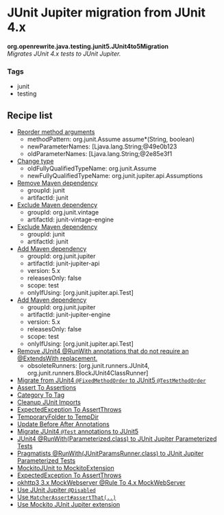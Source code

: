 # JUnit Jupiter migration from JUnit 4.x

**org.openrewrite.java.testing.junit5.JUnit4to5Migration**  
_Migrates JUnit 4.x tests to JUnit Jupiter._

### Tags

* junit
* testing

## Recipe list

* [Reorder method arguments](../../../java/reordermethodarguments.md)
  * methodPattern: org.junit.Assume assume*(String, boolean)
  * newParameterNames: [Ljava.lang.String;@49e0b123
  * oldParameterNames: [Ljava.lang.String;@2e85e3f1
* [Change type](../../../java/changetype.md)
  * oldFullyQualifiedTypeName: org.junit.Assume
  * newFullyQualifiedTypeName: org.junit.jupiter.api.Assumptions
* [Remove Maven dependency](../../../maven/removedependency.md)
  * groupId: junit
  * artifactId: junit
* [Exclude Maven dependency](../../../maven/excludedependency.md)
  * groupId: org.junit.vintage
  * artifactId: junit-vintage-engine
* [Exclude Maven dependency](../../../maven/excludedependency.md)
  * groupId: junit
  * artifactId: junit
* [Add Maven dependency](../../../maven/adddependency.md)
  * groupId: org.junit.jupiter
  * artifactId: junit-jupiter-api
  * version: 5.x
  * releasesOnly: false
  * scope: test
  * onlyIfUsing: [org.junit.jupiter.api.Test]
* [Add Maven dependency](../../../maven/adddependency.md)
  * groupId: org.junit.jupiter
  * artifactId: junit-jupiter-engine
  * version: 5.x
  * releasesOnly: false
  * scope: test
  * onlyIfUsing: [org.junit.jupiter.api.Test]
* [Remove JUnit4 @RunWith annotations that do not require an @ExtendsWith replacement.](../../../java/testing/junit5/removeobsoleterunners.md)
  * obsoleteRunners: [org.junit.runners.JUnit4, org.junit.runners.BlockJUnit4ClassRunner]
* [Migrate from JUnit4 `@FixedMethodOrder` to JUnit5 `@TestMethodOrder`](../../../java/testing/junit5/usetestmethodorder.md)
* [Assert To Assertions](../../../java/testing/junit5/asserttoassertions.md)
* [Category To Tag](../../../java/testing/junit5/categorytotag.md)
* [Cleanup JUnit Imports](../../../java/testing/junit5/cleanupjunitimports.md)
* [ExpectedException To AssertThrows](../../../java/testing/junit5/expectedexceptiontoassertthrows.md)
* [TemporaryFolder to TempDir](../../../java/testing/junit5/temporaryfoldertotempdir.md)
* [Update Before After Annotations](../../../java/testing/junit5/updatebeforeafterannotations.md)
* [Migrate JUnit4 `@Test` annotations to JUnit5](../../../java/testing/junit5/updatetestannotation.md)
* [JUnit4 @RunWith(Parameterized.class) to JUnit Jupiter Parameterized Tests](../../../java/testing/junit5/parameterizedrunnertoparameterized.md)
* [Pragmatists @RunWith(JUnitParamsRunner.class) to JUnit Jupiter Parameterized Tests](../../../java/testing/junit5/junitparamsrunnertoparameterized.md)
* [MockitoJUnit to MockitoExtension](../../../java/testing/junit5/mockitojunittomockitoextension.md)
* [ExpectedException To AssertThrows](../../../java/testing/junit5/expectedexceptiontoassertthrows.md)
* [okhttp3 3.x MockWebserver @Rule To 4.x MockWebServer](../../../java/testing/junit5/updatemockwebserver.md)
* [Use JUnit Jupiter `@Disabled`](../../../java/testing/junit5/ignoretodisabled.md)
* [Use `MatcherAssert#assertThat(..)`](../../../java/testing/junit5/usehamcrestassertthat.md)
* [Use Mockito JUnit Jupiter extension](../../../java/testing/junit5/usemockitoextension.md)
